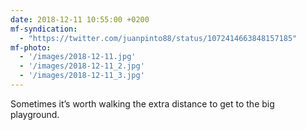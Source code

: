 ```yaml
---
date: 2018-12-11 10:55:00 +0200
mf-syndication:
  - "https://twitter.com/juanpinto88/status/1072414663848157185"
mf-photo:
  - '/images/2018-12-11.jpg'
  - '/images/2018-12-11_2.jpg'
  - '/images/2018-12-11_3.jpg'
---
```


Sometimes it’s worth walking the extra distance to get to the big playground.
